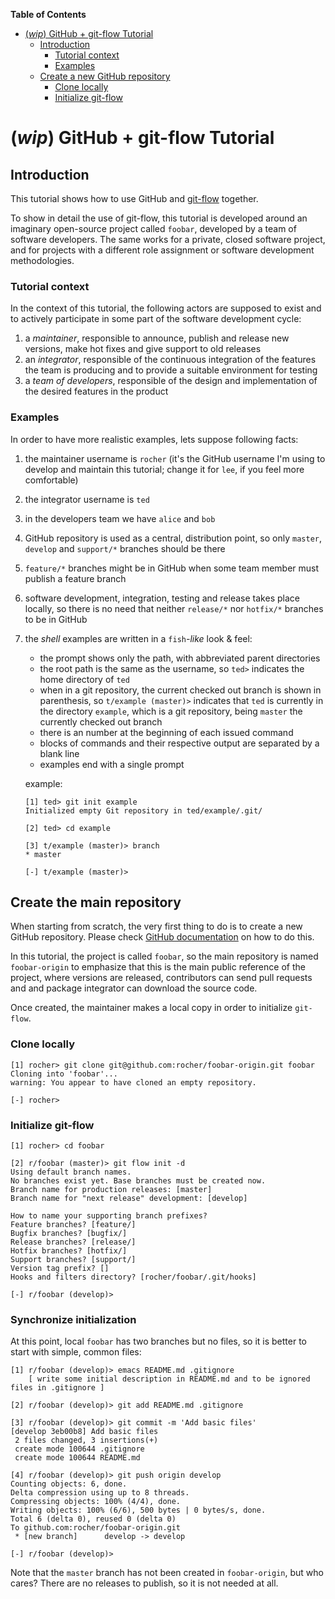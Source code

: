 <!--*- mardown-mode, auto-fill, flyspell -*-->
<!-- markdown-toc start - Don't edit this section. Run M-x markdown-toc-generate-toc again -->
**Table of Contents**

- [(*wip*) GitHub + git-flow Tutorial](#wip-github--git-flow-tutorial)
    - [Introduction](#introduction)
        - [Tutorial context](#tutorial-context)
        - [Examples](#examples)
    - [Create a new GitHub repository](#create-a-new-github-repository)
        - [Clone locally](#clone-locally)
        - [Initialize git-flow](#initialize-git-flow)

<!-- markdown-toc end -->

# (*wip*) GitHub + git-flow Tutorial

## Introduction
This tutorial shows how to use GitHub and [git-flow] together.

To show in detail the use of git-flow, this tutorial is developed around an
imaginary open-source project called `foobar`, developed by a team of software
developers. The same works for a private, closed software project, and for
projects with a different role assignment or software development methodologies.

### Tutorial context
In the context of this tutorial, the following actors are supposed to exist and
to actively participate in some part of the software development cycle:

  1. a *maintainer*, responsible to announce, publish and release new versions,
     make hot fixes and give support to old releases
  2. an *integrator*, responsible of the continuous integration of the features
     the team is producing and to provide a suitable environment for testing
  3. a *team of developers*, responsible of the design and implementation of the
     desired features in the product

### Examples
In order to have more realistic examples, lets suppose following facts:

  1. the maintainer username is `rocher` (it's the GitHub username I'm using to
     develop and maintain this tutorial; change it for `lee`, if you feel more
     comfortable)
  2. the integrator username is `ted`
  3. in the developers team we have `alice` and `bob`
  4. GitHub repository is used as a central, distribution point, so only
     `master`, `develop` and `support/*` branches should be there
  5. `feature/*` branches might be in GitHub when some team member must publish
     a feature branch
  6. software development, integration, testing and release takes place locally,
     so there is no need that neither `release/*` nor `hotfix/*` branches to be
     in GitHub
  7. the *shell* examples are written in a `fish`*-like* look & feel:
     * the prompt shows only the path, with abbreviated parent directories
     * the root path is the same as the username, so `ted>` indicates the home
       directory of `ted`
     * when in a git repository, the current checked out branch is shown in
       parenthesis, so `t/example (master)>` indicates that `ted` is currently
       in the directory `example`, which is a git repository, being `master` the
       currently checked out branch
     * there is an number at the beginning of each issued command
     * blocks of commands and their respective output are separated by a blank
       line
     * examples end with a single prompt

     example:
     ```shell
     [1] ted> git init example
     Initialized empty Git repository in ted/example/.git/

     [2] ted> cd example

     [3] t/example (master)> branch
     * master

     [-] t/example (master)>
     ```

## Create the main repository
When starting from scratch, the very first thing to do is to create a new GitHub
repository. Please check [GitHub documentation][1] on how to do this.

In this tutorial, the project is called `foobar`, so the main repository is
named `foobar-origin` to emphasize that this is the main public reference of the
project, where versions are released, contributors can send pull requests and
and package integrator can download the source code.

Once created, the maintainer makes a local copy in order to initialize
`git-flow`.

### Clone locally
```{shell}
[1] rocher> git clone git@github.com:rocher/foobar-origin.git foobar
Cloning into 'foobar'...
warning: You appear to have cloned an empty repository.

[-] rocher>
```

### Initialize git-flow
```shell
[1] rocher> cd foobar

[2] r/foobar (master)> git flow init -d
Using default branch names.
No branches exist yet. Base branches must be created now.
Branch name for production releases: [master]
Branch name for "next release" development: [develop]

How to name your supporting branch prefixes?
Feature branches? [feature/]
Bugfix branches? [bugfix/]
Release branches? [release/]
Hotfix branches? [hotfix/]
Support branches? [support/]
Version tag prefix? []
Hooks and filters directory? [rocher/foobar/.git/hooks]

[-] r/foobar (develop)>
```

### Synchronize initialization
At this point, local `foobar` has two branches but no files, so it is better to
start with simple, common files:

```shell
[1] r/foobar (develop)> emacs README.md .gitignore
    [ write some initial description in README.md and to be ignored files in .gitignore ]

[2] r/foobar (develop)> git add README.md .gitignore

[3] r/foobar (develop)> git commit -m 'Add basic files'
[develop 3eb00b8] Add basic files
 2 files changed, 3 insertions(+)
 create mode 100644 .gitignore
 create mode 100644 README.md

[4] r/foobar (develop)> git push origin develop
Counting objects: 6, done.
Delta compression using up to 8 threads.
Compressing objects: 100% (4/4), done.
Writing objects: 100% (6/6), 500 bytes | 0 bytes/s, done.
Total 6 (delta 0), reused 0 (delta 0)
To github.com:rocher/foobar-origin.git
 * [new branch]      develop -> develop

[-] r/foobar (develop)>
```

Note that the `master` branch has not been created in `foobar-origin`, but who
cares? There are no releases to publish, so it is not needed at all.


[git-flow]: https://github.com/petervanderdoes/gitflow-avh
[1]: https://help.github.com/articles/create-a-repo
